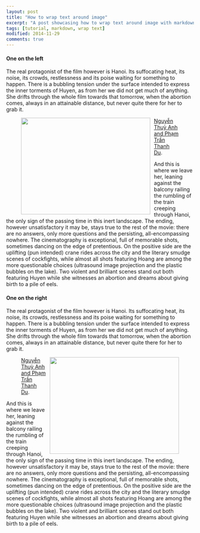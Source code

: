 ```yaml
---
layout: post
title: "How to wrap text around image"
excerpt: "A post showcasing how to wrap text around image with markdown"
tags: [tutorial, markdown, wrap text]
modified: 2014-11-29
comments: true
---
```



#### One on the left
The real protagonist of the film however is Hanoi. Its suffocating heat, its noise, its crowds, restlessness and its poise waiting for something to happen. There is a bubbling tension under the surface intended to express the inner torments of Huyen, as from her we did not get much of anything. She drifts through the whole film towards that tomorrow, when the abortion comes, always in an attainable distance, but never quite there for her to grab it.
<figure>
<img class="wp-image-63" style="border: 0pt none; float: left; padding-right: 10px; padding-bottom: 5px;" src="http://vivaster.com/images/excursion/photo/5471fe407cac98_08046238.jpeg" alt="" width="347" height="260" />
<figcaption><a
href="http://kenh14.vn/dap-canh-giua-khong-trung-2014.html"
title="Nguyễn Thuỳ Anh and Phạm Trần Thanh Du">Nguyễn Thuỳ Anh and Phạm Trần Thanh Du</a>.</figcaption>
</figure>
And this is where we leave her, leaning against the balcony railing the rumbling of the train creeping through Hanoi, the only sign of the passing time in this inert landscape. The ending, however unsatisfactory it may be, stays true to the rest of the movie: there are no answers, only more questions and the persisting, all-encompassing nowhere. The cinematography is exceptional, full of memorable shots, sometimes dancing on the edge of pretentious. On the positive side are the uplifting (pun intended) crane rides across the city and the literary smudge scenes of cockfights, while almost all shots featuring Hoang are among the more questionable choices (ultrasound image projection and the plastic bubbles on the lake). Two violent and brilliant scenes stand out both featuring Huyen while she witnesses an abortion and dreams about giving birth to a pile of eels.

#### One on the right
The real protagonist of the film however is Hanoi. Its suffocating heat, its noise, its crowds, restlessness and its poise waiting for something to happen. There is a bubbling tension under the surface intended to express the inner torments of Huyen, as from her we did not get much of anything. She drifts through the whole film towards that tomorrow, when the abortion comes, always in an attainable distance, but never quite there for her to grab it.
<figure>
<img class="wp-image-63" style="border: 0pt none; float: right; padding-left: 10px; padding-bottom: 5px;" src="http://vivaster.com/images/excursion/photo/5471fe407cac98_08046238.jpeg" alt="" width="347" height="260" />
<figcaption><a
href="http://kenh14.vn/dap-canh-giua-khong-trung-2014.html"
title="Nguyễn Thuỳ Anh and Phạm Trần Thanh Du">Nguyễn Thuỳ Anh and Phạm Trần Thanh Du</a>.</figcaption>
</figure>
And this is where we leave her, leaning against the balcony railing the rumbling of the train creeping through Hanoi, the only sign of the passing time in this inert landscape. The ending, however unsatisfactory it may be, stays true to the rest of the movie: there are no answers, only more questions and the persisting, all-encompassing nowhere. The cinematography is exceptional, full of memorable shots, sometimes dancing on the edge of pretentious. On the positive side are the uplifting (pun intended) crane rides across the city and the literary smudge scenes of cockfights, while almost all shots featuring Hoang are among the more questionable choices (ultrasound image projection and the plastic bubbles on the lake). Two violent and brilliant scenes stand out both featuring Huyen while she witnesses an abortion and dreams about giving birth to a pile of eels.
